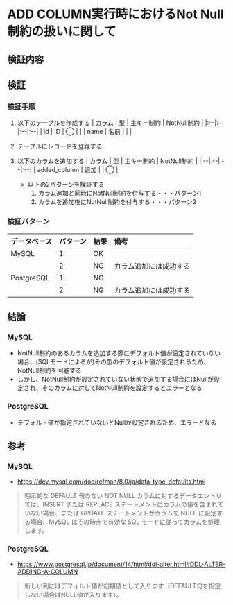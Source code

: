 # ADD COLUMN実行時におけるNot Null制約の扱いに関して

## 検証内容

## 検証
### 検証手順
1. 以下のテーブルを作成する
   | カラム | 型 | 主キー制約 | NotNull制約 |
   |:--|:--|:--|:--|
   | id | ID | ◯ | |
   | name | 名前 |  | |
1. テーブルにレコードを登録する
1. 以下のカラムを追加する
   | カラム | 型 | 主キー制約 | NotNull制約 |
   |:--|:--|:--|:--|
   | added_column | 追加 | | ◯ |

   - 以下の2パターンを検証する
      1. カラム追加と同時にNotNull制約を付与する・・・パターン1
      1. カラムを追加後にNotNull制約を付与する・・・パターン2

### 検証パターン
| データベース | パターン | 結果 | 備考 |
|:--|:--|:--|:--|
| MySQL | 1 | OK | |
| | 2 | NG | カラム追加には成功する |
| PostgreSQL | 1 | NG | |
| | 2 | NG | カラム追加には成功する |

## 結論
### MySQL
- NotNull制約のあるカラムを追加する際にデフォルト値が設定されていない場合、(SQLモードによるが)その型のデフォルト値が設定されるため、NotNull制約を回避する
- しかし、NotNull制約が設定されていない状態で追加する場合にはNullが設定され、そのカラムに対してNotNull制約を設定するとエラーとなる

### PostgreSQL
- デフォルト値が指定されていないとNullが設定されるため、エラーとなる

## 参考
### MySQL
- https://dev.mysql.com/doc/refman/8.0/ja/data-type-defaults.html
> 明示的な DEFAULT 句のない NOT NULL カラムに対するデータエントリでは、INSERT または REPLACE ステートメントにカラムの値を含まれていない場合、または UPDATE ステートメントがカラムを NULL に設定する場合、MySQL はその時点で有効な SQL モードに従ってカラムを処理します。

### PostgreSQL
- https://www.postgresql.jp/document/14/html/ddl-alter.html#DDL-ALTER-ADDING-A-COLUMN
> 新しい列にはデフォルト値が初期値として入ります（DEFAULT句を指定しない場合はNULL値が入ります）。
